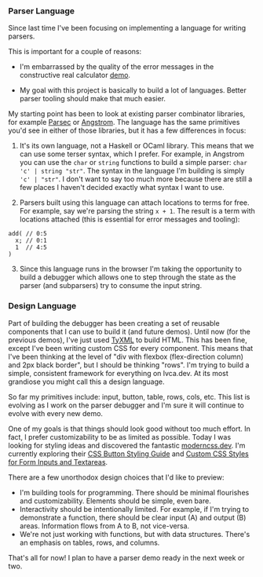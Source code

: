### Parser Language

Since last time I've been focusing on implementing a language for writing parsers.

This is important for a couple of reasons:

* I'm embarrassed by the quality of the error messages in the constructive real calculator [demo](/constructive-real-calculator).

* My goal with this project is basically to build a lot of languages. Better parser tooling should make that much easier.

My starting point has been to look at existing parser combinator libraries, for example [Parsec](https://hackage.haskell.org/package/parsec) or [Angstrom](https://github.com/inhabitedtype/angstrom). The language has the same primitives you'd see in either of those libraries, but it has a few differences in focus:

1. It's its own language, not a Haskell or OCaml library. This means that we can use some terser syntax, which I prefer. For example, in Angstrom you can use the `char` or `string` functions to build a simple parser: `char 'c' | string "str"`. The syntax in the language I'm building is simply `'c' | "str"`. I don't want to say too much more because there are still a few places I haven't decided exactly what syntax I want to use.

2. Parsers built using this language can attach locations to terms for free. For example, say we're parsing the string `x + 1`. The result is a term with locations attached (this is essential for error messages and tooling):

```
add( // 0:5
  x; // 0:1
  1  // 4:5
)
```

3. Since this language runs in the browser I'm taking the opportunity to build a debugger which allows one to step through the state as the parser (and subparsers) try to consume the input string.

### Design Language

Part of building the debugger has been creating a set of reusable components that I can use to build it (and future demos). Until now (for the previous demos), I've just used [TyXML](https://github.com/ocsigen/tyxml) to build HTML. This has been fine, except I've been writing custom CSS for every component. This means that I've been thinking at the level of "div with flexbox (flex-direction column) and 2px black border", but I should be thinking "rows". I'm trying to build a simple, consistent framework for everything on lvca.dev. At its most grandiose you might call this a design language.

So far my primitives include: input, button, table, rows, cols, etc. This list is evolving as I work on the parser debugger and I'm sure it will continue to evolve with every new demo.

One of my goals is that things should look good without too much effort. In fact, I prefer customizability to be as limited as possible. Today I was looking for styling ideas and discovered the fantastic [moderncss.dev](https://moderncss.dev). I'm currently exploring their [CSS Button Styling Guide](https://moderncss.dev/css-button-styling-guide/) and [Custom CSS Styles for Form Inputs and Textareas](https://moderncss.dev/custom-css-styles-for-form-inputs-and-textareas/).

There are a few unorthodox design choices that I'd like to preview:

* I'm building tools for programming. There should be minimal flourishes and customizability. Elements should be simple, even bare.
* Interactivity should be intentionally limited. For example, if I'm trying to demonstrate a function, there should be clear input (A) and output (B) areas. Information flows from A to B, not vice-versa.
* We're not just working with functions, but with data structures. There's an emphasis on tables, rows, and columns.

That's all for now! I plan to have a parser demo ready in the next week or two.
